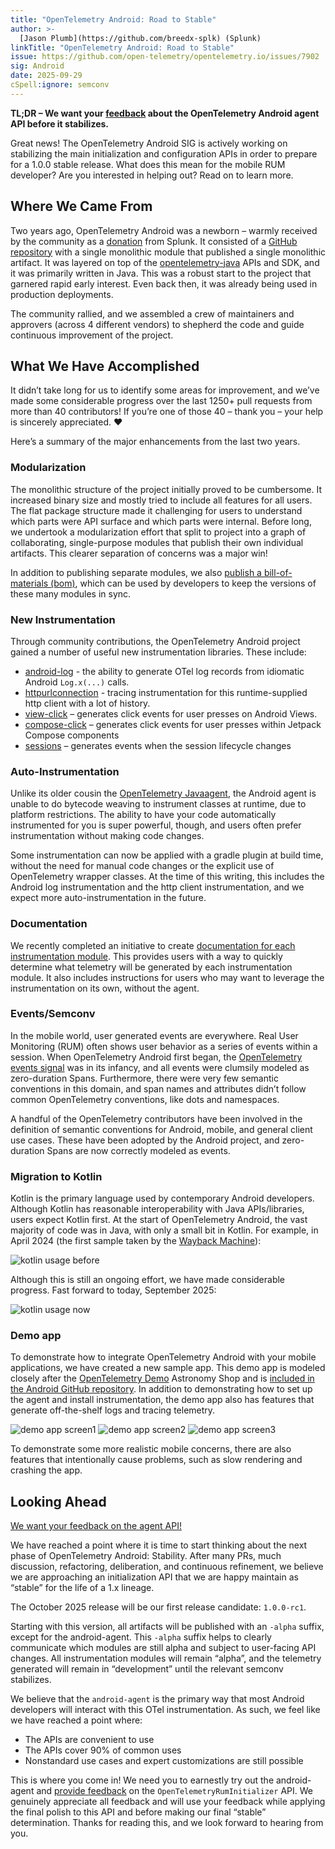 ```yaml
---
title: "OpenTelemetry Android: Road to Stable"
author: >-
  [Jason Plumb](https://github.com/breedx-splk) (Splunk)
linkTitle: "OpenTelemetry Android: Road to Stable"
issue: https://github.com/open-telemetry/opentelemetry.io/issues/7902
sig: Android
date: 2025-09-29
cSpell:ignore: semconv
---
```


**TL;DR – We want your
[feedback](https://github.com/open-telemetry/opentelemetry-android/issues/1257)
about the OpenTelemetry Android agent API before it stabilizes.**

Great news! The OpenTelemetry Android SIG is actively working on stabilizing the main initialization
and configuration APIs in order to prepare for a 1.0.0 stable release. What does this mean for the
mobile RUM developer? Are you interested in helping out? Read on to learn more.

## Where We Came From

Two years ago, OpenTelemetry Android was a newborn – warmly received by the community as a
[donation](https://github.com/open-telemetry/community/issues/1400)
from Splunk. It consisted of a
[GitHub repository](https://github.com/open-telemetry/opentelemetry-android)
with a single monolithic module that published a single monolithic artifact. It was layered on top
of the
[opentelemetry-java](https://github.com/open-telemetry/opentelemetry-java) APIs and SDK, and it was
primarily written in Java. This was a robust start to the project that garnered rapid early
interest. Even back then, it was already being used in production deployments.

The community rallied, and we assembled a crew of maintainers and approvers (across 4 different
vendors) to shepherd the code and guide continuous improvement of the project.

## What We Have Accomplished

It didn’t take long for us to identify some areas for improvement, and we’ve made some considerable
progress over the last 1250+ pull requests from more than 40 contributors! If you’re one of those
40 – thank you – your help is sincerely appreciated. ❤️

Here’s a summary of the major enhancements from the last two years.

### Modularization

The monolithic structure of the project initially proved to be cumbersome. It increased binary
size and mostly tried to include all features for all users. The flat package structure made it
challenging for users to understand which parts were API surface and which parts were internal.
Before long, we undertook a modularization effort that split to project into a graph of
collaborating, single-purpose modules that publish their own individual artifacts. This clearer
separation of concerns was a major win!

In addition to publishing separate modules, we also
[publish a bill-of-materials (bom)](https://central.sonatype.com/artifact/io.opentelemetry.android/opentelemetry-android-bom),
which can be used by developers to keep the versions of these many modules in sync.

### New Instrumentation

Through community contributions, the OpenTelemetry Android project gained a number of useful
new instrumentation libraries. These include:

* [android-log](https://github.com/open-telemetry/opentelemetry-android/tree/main/instrumentation/android-log) -
  the ability to generate OTel log records from idiomatic Android `Log.x(...)` calls.
* [httpurlconnection](https://github.com/open-telemetry/opentelemetry-android/tree/main/instrumentation/httpurlconnection) -
  tracing instrumentation for this runtime-supplied http client with a lot of history.
* [view-click](https://github.com/open-telemetry/opentelemetry-android/tree/main/instrumentation/view-click) –
  generates click events for user presses on Android Views.
* [compose-click](https://github.com/open-telemetry/opentelemetry-android/tree/main/instrumentation/compose/click) –
  generates click events for user presses within Jetpack Compose components
* [sessions](https://github.com/open-telemetry/opentelemetry-android/tree/main/instrumentation/sessions) –
  generates events when the session lifecycle changes

### Auto-Instrumentation

Unlike its older cousin the
[OpenTelemetry Javaagent](https://github.com/open-telemetry/opentelemetry-java-instrumentation),
the Android agent is unable to do bytecode weaving to instrument classes at runtime, due to
platform restrictions. The ability to have your code automatically instrumented for you is super
powerful, though, and users often prefer instrumentation without making code changes.

Some instrumentation can now be applied with a gradle plugin at build time, without the need for
manual code changes or the explicit use of OpenTelemetry wrapper classes. At the time of this
writing, this includes the Android log instrumentation and the http client instrumentation, and
we expect more auto-instrumentation in the future.

### Documentation

We recently completed an initiative to create
[documentation for each instrumentation module](https://github.com/open-telemetry/opentelemetry-android/issues/742).
This provides users with a way to quickly determine what telemetry will be generated by each
instrumentation module. It also includes instructions for users who may want to leverage the
instrumentation on its own, without the agent.

### Events/Semconv

In the mobile world, user generated events are everywhere. Real User Monitoring (RUM) often
shows user behavior as a series of events within a session. When OpenTelemetry Android first
began, the
[OpenTelemetry events signal](https://opentelemetry.io/docs/specs/semconv/general/events/)
was in its infancy, and all events were clumsily modeled as zero-duration Spans. Furthermore,
there were very few semantic conventions in this domain, and span names and attributes didn’t
follow common OpenTelemetry conventions, like dots and namespaces.

A handful of the OpenTelemetry contributors have been involved in the definition of semantic
conventions for Android, mobile, and general client use cases.  These have been adopted by the
Android project, and zero-duration Spans are now correctly modeled as events.

### Migration to Kotlin

Kotlin is the primary language used by contemporary Android developers. Although Kotlin has
reasonable interoperability with Java APIs/libraries, users expect Kotlin first. At the start of
OpenTelemetry Android, the vast majority of code was in Java, with only a small bit in Kotlin.
For example, in April 2024 (the first sample taken by the
[Wayback Machine](https://web.archive.org/web/20250000000000*/https://github.com/open-telemetry/opentelemetry-android)):

![kotlin usage before](kotlin1.png)

Although this is still an ongoing effort, we have made considerable progress. Fast forward to today, September 2025:

![kotlin usage now](kotlin2.png)

### Demo app

To demonstrate how to integrate OpenTelemetry Android with your mobile applications, we have
created a new sample app. This demo app is modeled closely after the
[OpenTelemetry Demo](https://github.com/open-telemetry/opentelemetry-demo)
Astronomy Shop and is
[included in the Android GitHub repository](https://github.com/open-telemetry/opentelemetry-android/tree/main/demo-app).
In addition to demonstrating how to set up the agent and install instrumentation, the demo app
also has features that generate off-the-shelf logs and tracing telemetry.

![demo app screen1](demo-app1.png)
![demo app screen2](demo-app2.png)
![demo app screen3](demo-app3.png)

To demonstrate some more realistic mobile concerns, there are also features that intentionally
cause problems, such as slow rendering and crashing the app.

## Looking Ahead

[We want your feedback on the agent API!](https://github.com/open-telemetry/opentelemetry-android/issues/1257)

We have reached a point where it is time to start thinking about the next phase of OpenTelemetry
Android: Stability. After many PRs, much discussion, refactoring, deliberation, and continuous
refinement, we believe we are approaching an initialization API that we are happy maintain as
“stable” for the life of a 1.x lineage.

The October 2025 release will be our first release candidate: `1.0.0-rc1`.

Starting with this version, all artifacts will be published with an `-alpha` suffix, except for
the android-agent. This `-alpha` suffix helps to clearly communicate which modules are still alpha
and subject to user-facing API changes. All instrumentation modules will remain “alpha”, and the
telemetry generated will remain in “development” until the relevant semconv stabilizes.

We believe that the `android-agent` is the primary way that most Android developers will
interact with this OTel instrumentation. As such, we feel like we have reached a point where:

* The APIs are convenient to use
* The APIs cover 90% of common uses
* Nonstandard use cases and expert customizations are still possible

This is where you come in! We need you to earnestly try out the android-agent and
[provide feedback](https://github.com/open-telemetry/opentelemetry-android/issues/1257)
on the `OpenTelemetryRumInitializer` API. We genuinely appreciate all feedback and will use your
feedback while applying the final polish to this API and before making our final “stable”
determination. Thanks for reading this, and we look forward to hearing from you.
